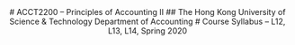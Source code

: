 <div align="center"># ACCT2200 – Principles of Accounting II
## The Hong Kong University of Science & Technology Department of Accounting
# Course Syllabus – L12, L13, L14, Spring 2020

